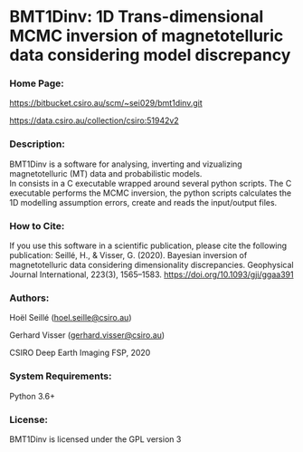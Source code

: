 # BMT1Dinv: 1D Trans-dimensional MCMC inversion of magnetotelluric data considering model discrepancy

### Home Page: 
https://bitbucket.csiro.au/scm/~sei029/bmt1dinv.git

https://data.csiro.au/collection/csiro:51942v2


### Description:
BMT1Dinv is a software for analysing, inverting and vizualizing magnetotelluric (MT) data and probabilistic models.  
In consists in a C executable wrapped around several python scripts. The C executable performs the MCMC inversion, the python scripts calculates the 1D modelling assumption errors, create and reads the input/output files. 

### How to Cite:
If you use this software in a scientific publication, please cite the following publication:
Seillé, H., & Visser, G. (2020). Bayesian inversion of magnetotelluric data considering dimensionality discrepancies. Geophysical Journal International, 223(3), 1565–1583. https://doi.org/10.1093/gji/ggaa391

### Authors:
Hoël Seillé (hoel.seille@csiro.au)

Gerhard Visser (gerhard.visser@csiro.au)

CSIRO Deep Earth Imaging FSP, 2020

### System Requirements:
Python 3.6+

### License:
BMT1Dinv is licensed under the GPL version 3